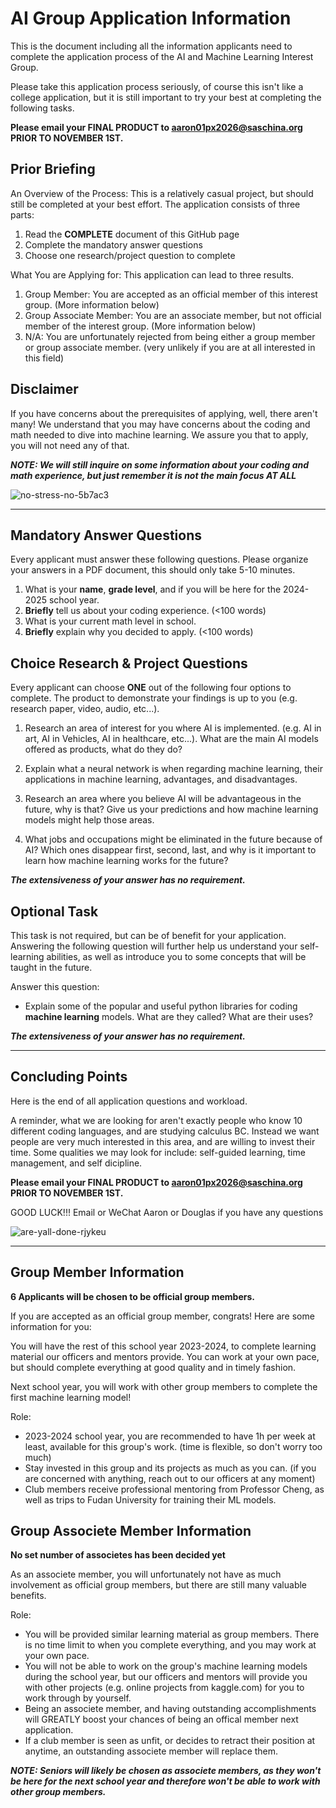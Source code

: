 # AI Group Application Information
This is the document including all the information applicants need to complete the application process of the AI and Machine Learning Interest Group.

Please take this application process seriously, of course this isn't like a college application, but it is still important to try your best at completing the following tasks.

**Please email your FINAL PRODUCT to aaron01px2026@saschina.org PRIOR TO NOVEMBER 1ST.**

## Prior Briefing
An Overview of the Process: This is a relatively casual project, but should still be completed at your best effort. The application consists of three parts:
1. Read the **COMPLETE** document of this GitHub page
2. Complete the mandatory answer questions
3. Choose one research/project question to complete

What You are Applying for: This application can lead to three results.
1. Group Member: You are accepted as an official member of this interest group. (More information below)
2. Group Associate Member: You are an associate member, but not official member of the interest group. (More information below)
3. N/A: You are unfortunately rejected from being either a group member or group associate member. (very unlikely if you are at all interested in this field)

## Disclaimer
If you have concerns about the prerequisites of applying, well, there aren't many! We understand that you may have concerns about the coding and math needed to dive into machine learning. We assure you that to apply, you will not need any of that.

***NOTE: We will still inquire on some information about your coding and math experience, but just remember it is not the main focus AT ALL***

![no-stress-no-5b7ac3](https://github.com/AaronGWang/AI-ML-Application-Info/assets/145851064/04f5ef15-5f09-4b5e-b49d-cf4e7dd235e2)


----

## Mandatory Answer Questions
Every applicant must answer these following questions. Please organize your answers in a PDF document, this should only take 5-10 minutes.

1. What is your **name**, **grade level**, and if you will be here for the 2024-2025 school year.
2. **Briefly** tell us about your coding experience. (<100 words)
3. What is your current math level in school.
4. **Briefly** explain why you decided to apply. (<100 words)


## Choice Research & Project Questions
Every applicant can choose **ONE** out of the following four options to complete. The product to demonstrate your findings is up to you (e.g. research paper, video, audio, etc...).

1. Research an area of interest for you where AI is implemented. (e.g. AI in art, AI in Vehicles, AI in healthcare, etc...). What are the main AI models offered as products, what do they do?

2. Explain what a neural network is when regarding machine learning, their applications in machine learning, advantages, and disadvantages.

3. Research an area where you believe AI will be advantageous in the future, why is that? Give us your predictions and how machine learning models might help those areas.

4. What jobs and occupations might be eliminated in the future because of AI? Which ones disappear first, second, last, and why is it important to learn how machine learning works for the future?

***The extensiveness of your answer has no requirement.***


## Optional Task
This task is not required, but can be of benefit for your application. Answering the following question will further help us understand your self-learning abilities, as well as introduce you to some concepts that will be taught in the future. 

Answer this question:
- Explain some of the popular and useful python libraries for coding **machine learning** models. What are they called? What are their uses?

***The extensiveness of your answer has no requirement.***

----

## Concluding Points
Here is the end of all application questions and workload.

A reminder, what we are looking for aren't exactly people who know 10 different coding languages, and are studying calculus BC. Instead we want people are very much interested in this area, and are willing to invest their time. Some qualities we may look for include: self-guided learning, time management, and self dicipline.

**Please email your FINAL PRODUCT to aaron01px2026@saschina.org PRIOR TO NOVEMBER 1ST.**

GOOD LUCK!!! Email or WeChat Aaron or Douglas if you have any questions

![are-yall-done-rjykeu](https://github.com/AaronGWang/AI-ML-Application-Info/assets/145851064/8a2c3beb-3fed-4926-8207-2efdb6c19db9)

----

## Group Member Information
**6 Applicants will be chosen to be official group members.**

If you are accepted as an official group member, congrats! Here are some information for you:

You will have the rest of this school year 2023-2024, to complete learning material our officers and mentors provide. You can work at your own pace, but should complete everything at good quality and in timely fashion.

Next school year, you will work with other group members to complete the first machine learning model!

Role:
- 2023-2024 school year, you are recommended to have 1h per week at least, available for this group's work. (time is flexible, so don't worry too much)
- Stay invested in this group and its projects as much as you can. (if you are concerned with anything, reach out to our officers at any moment)
- Club members receive professional mentoring from Professor Cheng, as well as trips to Fudan University for training their ML models.

## Group Associete Member Information
**No set number of associetes has been decided yet**

As an associete member, you will unfortunately not have as much involvement as official group members, but there are still many valuable benefits.

Role:
- You will be provided similar learning material as group members. There is no time limit to when you complete everything, and you may work at your own pace.
- You will not be able to work on the group's machine learning models during the school year, but our officers and mentors will provide you with other projects (e.g. online projects from kaggle.com) for you to work through by yourself.
- Being an associete member, and having outstanding accomplishments will GREATLY boost your chances of being an offical member next application.
- If a club member is seen as unfit, or decides to retract their position at anytime, an outstanding associete member will replace them.

***NOTE: Seniors will likely be chosen as associete members, as they won't be here for the next school year and therefore won't be able to work with other group members.***


